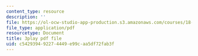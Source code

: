 ```yaml
---
content_type: resource
description: ''
file: https://ol-ocw-studio-app-production.s3.amazonaws.com/courses/18-02-multivariable-calculus-fall-2007/c542939492274449e99caa5df72fab3f_9FLItlbBUPY.pdf
file_type: application/pdf
resourcetype: Document
title: 3play pdf file
uid: c5429394-9227-4449-e99c-aa5df72fab3f
---
```

